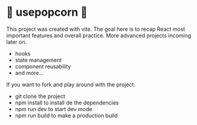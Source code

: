 # 🍿 usepopcorn 🍿

This project was created with vite. The goal here is to recap React most important features and overall practice. More advanced projects incoming later on.

- hooks
- state management
- component reusability
- and more...

If you want to fork and play around with the project:

- git clone the project
- npm install to install de the dependencies
- npm run dev  to start dev mode
- npm run build to make a production build
